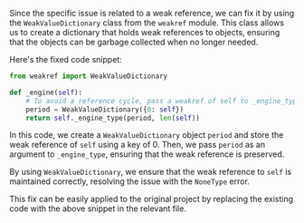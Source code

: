 Since the specific issue is related to a weak reference, we can fix it by using the `WeakValueDictionary` class from the `weakref` module. This class allows us to create a dictionary that holds weak references to objects, ensuring that the objects can be garbage collected when no longer needed.

Here's the fixed code snippet:

```python
from weakref import WeakValueDictionary

def _engine(self):
    # To avoid a reference cycle, pass a weakref of self to _engine_type.
    period = WeakValueDictionary({0: self})
    return self._engine_type(period, len(self))
```

In this code, we create a `WeakValueDictionary` object `period` and store the weak reference of `self` using a key of 0. Then, we pass `period` as an argument to `_engine_type`, ensuring that the weak reference is preserved.

By using `WeakValueDictionary`, we ensure that the weak reference to `self` is maintained correctly, resolving the issue with the `NoneType` error.

This fix can be easily applied to the original project by replacing the existing code with the above snippet in the relevant file.